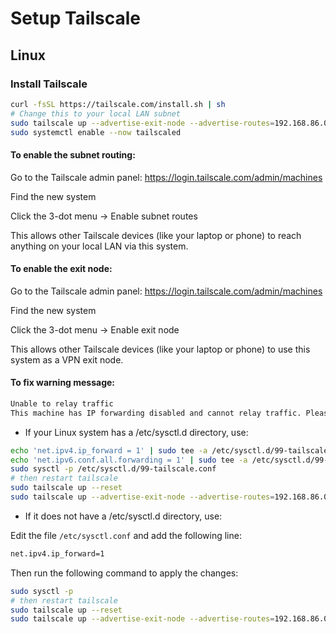 # Setup Tailscale

## Linux

### Install Tailscale

```bash
curl -fsSL https://tailscale.com/install.sh | sh
# Change this to your local LAN subnet
sudo tailscale up --advertise-exit-node --advertise-routes=192.168.86.0/24
sudo systemctl enable --now tailscaled
```

#### To enable the subnet routing:

Go to the Tailscale admin panel: https://login.tailscale.com/admin/machines

Find the new system

Click the 3-dot menu → Enable subnet routes

This allows other Tailscale devices (like your laptop or phone) to reach anything on your local LAN via this system.

#### To enable the exit node:

Go to the Tailscale admin panel: https://login.tailscale.com/admin/machines

Find the new system

Click the 3-dot menu → Enable exit node

This allows other Tailscale devices (like your laptop or phone) to use this system as a VPN exit node.

#### To fix warning message:

```bash
Unable to relay traffic
This machine has IP forwarding disabled and cannot relay traffic. Please enable IP forwarding on this machine to use relay features like subnets or exit nodes.
```

- If your Linux system has a /etc/sysctl.d directory, use:

```bash
echo 'net.ipv4.ip_forward = 1' | sudo tee -a /etc/sysctl.d/99-tailscale.conf
echo 'net.ipv6.conf.all.forwarding = 1' | sudo tee -a /etc/sysctl.d/99-tailscale.conf
sudo sysctl -p /etc/sysctl.d/99-tailscale.conf
# then restart tailscale
sudo tailscale up --reset
sudo tailscale up --advertise-exit-node --advertise-routes=192.168.86.0/24
```

- If it does not have a /etc/sysctl.d directory, use:

Edit the file `/etc/sysctl.conf` and add the following line:

```bash
net.ipv4.ip_forward=1
```

Then run the following command to apply the changes:

```bash
sudo sysctl -p
# then restart tailscale
sudo tailscale up --reset
sudo tailscale up --advertise-exit-node --advertise-routes=192.168.86.0/24
```
  